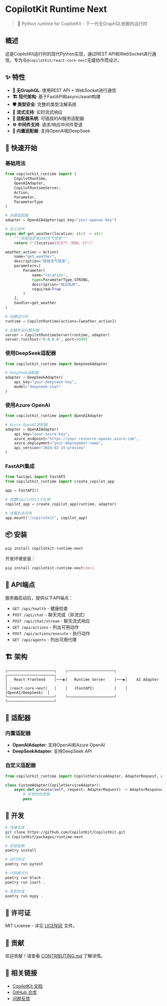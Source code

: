 # CopilotKit Runtime Next

> 🚀 Python runtime for CopilotKit - 下一代无GraphQL依赖的运行时

## 概述

这是CopilotKit运行时的现代Python实现，通过REST API和WebSocket进行通信，专为与`@copilotkit/react-core-next`无缝协作而设计。

## ✨ 特性

- **🚫 无GraphQL**: 使用REST API + WebSocket进行通信
- **🏗️ 现代架构**: 基于FastAPI和async/await构建
- **🛡️ 类型安全**: 完整的类型注解系统
- **📡 流式支持**: 实时流式响应
- **🔌 适配器系统**: 可插拔的AI服务适配器
- **⚙️ 中间件支持**: 请求/响应中间件管道
- **🤖 内置适配器**: 支持OpenAI和DeepSeek

## 🚀 快速开始

### 基础用法

```python
from copilotkit_runtime import (
    CopilotRuntime, 
    OpenAIAdapter, 
    CopilotRuntimeServer,
    Action,
    Parameter,
    ParameterType
)

# 创建适配器
adapter = OpenAIAdapter(api_key="your-openai-key")

# 定义动作
async def get_weather(location: str) -> str:
    """获取指定地点的天气信息"""
    return f"{location}的天气：晴朗，25°C"

weather_action = Action(
    name="get_weather",
    description="获取天气信息",
    parameters=[
        Parameter(
            name="location",
            type=ParameterType.STRING,
            description="地点名称",
            required=True
        )
    ],
    handler=get_weather
)

# 创建运行时
runtime = CopilotRuntime(actions=[weather_action])

# 创建并运行服务器
server = CopilotRuntimeServer(runtime, adapter)
server.run(host="0.0.0.0", port=8000)
```

### 使用DeepSeek适配器

```python
from copilotkit_runtime import DeepSeekAdapter

# DeepSeek适配器
adapter = DeepSeekAdapter(
    api_key="your-deepseek-key",
    model="deepseek-chat"
)
```

### 使用Azure OpenAI

```python
from copilotkit_runtime import OpenAIAdapter

# Azure OpenAI适配器
adapter = OpenAIAdapter(
    api_key="your-azure-key",
    azure_endpoint="https://your-resource.openai.azure.com",
    azure_deployment="your-deployment-name",
    api_version="2024-02-15-preview"
)
```

### FastAPI集成

```python
from fastapi import FastAPI
from copilotkit_runtime import create_copilot_app

app = FastAPI()

# 创建CopilotKit子应用
copilot_app = create_copilot_app(runtime, adapter)

# 挂载到主应用
app.mount("/copilotkit", copilot_app)
```

## 📦 安装

```bash
pip install copilotkit-runtime-next
```

开发环境安装：

```bash
pip install copilotkit-runtime-next[dev]
```

## 🔧 API端点

服务器启动后，提供以下API端点：

- `GET /api/health` - 健康检查
- `POST /api/chat` - 聊天完成（非流式）
- `POST /api/chat/stream` - 聊天流式响应
- `GET /api/actions` - 列出可用动作
- `POST /api/actions/execute` - 执行动作
- `GET /api/agents` - 列出可用代理

## 🏗️ 架构

```
┌─────────────────────┐    ┌─────────────────────┐    ┌─────────────────────┐
│   React Frontend    │───▶│   Runtime Server    │───▶│    AI Adapter       │
│ (react-core-next)   │    │   (FastAPI)         │    │  (OpenAI/DeepSeek)  │
└─────────────────────┘    └─────────────────────┘    └─────────────────────┘
```

## 🔌 适配器

### 内置适配器

- **OpenAIAdapter**: 支持OpenAI和Azure OpenAI
- **DeepSeekAdapter**: 支持DeepSeek API

### 自定义适配器

```python
from copilotkit_runtime import CopilotServiceAdapter, AdapterRequest, AdapterResponse

class CustomAdapter(CopilotServiceAdapter):
    async def process(self, request: AdapterRequest) -> AdapterResponse:
        # 实现你的逻辑
        pass
```

## 🧪 开发

```bash
# 克隆仓库
git clone https://github.com/CopilotKit/CopilotKit.git
cd CopilotKit/packages/runtime-next

# 安装依赖
poetry install

# 运行测试
poetry run pytest

# 代码格式化
poetry run black .
poetry run isort .

# 类型检查
poetry run mypy .
```

## 📄 许可证

MIT License - 详见 [LICENSE](../../LICENSE) 文件。

## 🤝 贡献

欢迎贡献！请查看 [CONTRIBUTING.md](../../CONTRIBUTING.md) 了解详情。

## 🔗 相关链接

- [CopilotKit 文档](https://docs.copilotkit.ai)
- [GitHub 仓库](https://github.com/CopilotKit/CopilotKit)
- [问题反馈](https://github.com/CopilotKit/CopilotKit/issues) 